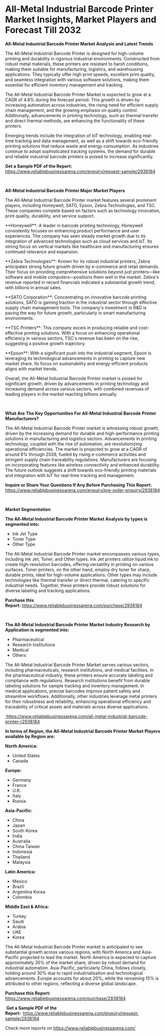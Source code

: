 <p><h1>All-Metal Industrial Barcode Printer Market Insights, Market Players and Forecast Till 2032</h1></p><p><strong>All-Metal Industrial Barcode Printer Market Analysis and Latest Trends</strong></p>
<p><p>The All-Metal Industrial Barcode Printer is designed for high-volume printing and durability in rigorous industrial environments. Constructed from robust metal materials, these printers are resistant to harsh conditions, making them suitable for manufacturing, logistics, and warehousing applications. They typically offer high print speeds, excellent print quality, and seamless integration with various software solutions, making them essential for efficient inventory management and tracking.</p><p>The All-Metal Industrial Barcode Printer Market is expected to grow at a CAGR of 4.8% during the forecast period. This growth is driven by increasing automation across industries, the rising need for efficient supply chain management, and the growing emphasis on quality control. Additionally, advancements in printing technology, such as thermal transfer and direct thermal methods, are enhancing the functionality of these printers. </p><p>Emerging trends include the integration of IoT technology, enabling real-time tracking and data management, as well as a shift towards eco-friendly printing solutions that reduce waste and energy consumption. As industries continue to adopt sophisticated tracking systems, the demand for durable and reliable industrial barcode printers is poised to increase significantly.</p></p>
<p><strong>Get a Sample PDF of the Report:&nbsp;</strong> <a href="https://www.reliablebusinessarena.com/enquiry/request-sample/2938184?utm_campaign=3509&utm_medium=2&utm_source=Github&utm_content=ia&utm_term=15032025&utm_id=all-metal-industrial-barcode-printer">https://www.reliablebusinessarena.com/enquiry/request-sample/2938184</a></p>
<p>&nbsp;</p>
<p><strong>All-Metal Industrial Barcode Printer Major Market Players</strong></p>
<p><p>The All-Metal Industrial Barcode Printer market features several prominent players, including Honeywell, SATO, Epson, Zebra Technologies, and TSC. These companies compete based on factors such as technology innovation, print quality, durability, and service support.</p><p>**Honeywell**: A leader in barcode printing technology, Honeywell consistently focuses on enhancing product performance and user experiences. The company has seen steady market growth due to its integration of advanced technologies such as cloud services and IoT. Its strong focus on vertical markets like healthcare and manufacturing ensures continued relevance and expansion.</p><p>**Zebra Technologies**: Known for its robust industrial printers, Zebra anticipates strong future growth driven by e-commerce and retail demands. Their focus on providing comprehensive solutions beyond just printers—like software and mobile computers—positions them well in the market. Zebra's revenue reported in recent financials indicated a substantial growth trend, with billions in annual sales.</p><p>**SATO Corporation**: Concentrating on innovative barcode printing solutions, SATO is gaining traction in the industrial sector through effective supply chain management tools. The company's investment in R&D is paving the way for future growth, particularly in smart manufacturing environments.</p><p>**TSC Printers**: This company excels in producing reliable and cost-effective printing solutions. With a focus on enhancing operational efficiency in various sectors, TSC's revenue has been on the rise, suggesting a positive growth trajectory.</p><p>**Epson**: With a significant push into the industrial segment, Epson is leveraging its technological advancements in printing to capture new market share. Its focus on sustainability and energy-efficient products aligns with market trends.</p><p>Overall, the All-Metal Industrial Barcode Printer market is poised for significant growth, driven by advancements in printing technology and increasing demand across various sectors, with combined revenues of leading players in the market reaching billions annually.</p></p>
<p>&nbsp;</p>
<p><strong>What Are The Key Opportunities For All-Metal Industrial Barcode Printer Manufacturers?</strong></p>
<p><p>The All-Metal Industrial Barcode Printer market is witnessing robust growth, driven by the increasing demand for durable and high-performance printing solutions in manufacturing and logistics sectors. Advancements in printing technology, coupled with the rise of automation, are revolutionizing operational efficiencies. The market is projected to grow at a CAGR of around 6% through 2028, fueled by rising e-commerce activities and stringent supply chain traceability regulations. Manufacturers are focusing on incorporating features like wireless connectivity and enhanced durability. The future outlook suggests a shift towards eco-friendly printing materials and integration with IoT for real-time tracking and management.</p></p>
<p><strong>Inquire or Share Your Questions If Any Before Purchasing This Report:</strong> <a href="https://www.reliablebusinessarena.com/enquiry/pre-order-enquiry/2938184?utm_campaign=3509&utm_medium=2&utm_source=Github&utm_content=ia&utm_term=15032025&utm_id=all-metal-industrial-barcode-printer">https://www.reliablebusinessarena.com/enquiry/pre-order-enquiry/2938184</a></p>
<p>&nbsp;</p>
<p><strong>Market Segmentation</strong></p>
<p><strong>The All-Metal Industrial Barcode Printer Market Analysis by types is segmented into:</strong></p>
<p><ul><li>Ink Jet Type</li><li>Toner Type</li><li>Other Type</li></ul></p>
<p><p>The All-Metal Industrial Barcode Printer market encompasses various types, including Ink Jet, Toner, and Other types. Ink Jet printers utilize liquid ink to create high-resolution barcodes, offering versatility in printing on various surfaces. Toner printers, on the other hand, employ dry toner for sharp, durable prints, ideal for high-volume applications. Other types may include technologies like thermal transfer or direct thermal, catering to specific industrial needs. Together, these printers provide robust solutions for diverse labeling and tracking applications.</p></p>
<p><strong>Purchase this Report:&nbsp;</strong><a href="https://www.reliablebusinessarena.com/purchase/2938184?utm_campaign=3509&utm_medium=2&utm_source=Github&utm_content=ia&utm_term=15032025&utm_id=all-metal-industrial-barcode-printer">https://www.reliablebusinessarena.com/purchase/2938184</a></p>
<p>&nbsp;</p>
<p><strong>The All-Metal Industrial Barcode Printer Market Industry Research by Application is segmented into:</strong></p>
<p><ul><li>Pharmaceutical</li><li>Research Institutions</li><li>Medical</li><li>Others</li></ul></p>
<p><p>The All-Metal Industrial Barcode Printer Market serves various sectors, including pharmaceuticals, research institutions, and medical facilities. In the pharmaceutical industry, these printers ensure accurate labeling and compliance with regulations. Research institutions benefit from durable labeling solutions for sample tracking and inventory management. In medical applications, precise barcodes improve patient safety and streamline workflows. Additionally, other industries leverage metal printers for their robustness and reliability, enhancing operational efficiency and traceability of critical assets and materials across diverse applications.</p></p>
<p><a href="https://www.reliablebusinessarena.com/all-metal-industrial-barcode-printer-r2938184?utm_campaign=3509&utm_medium=2&utm_source=Github&utm_content=ia&utm_term=15032025&utm_id=all-metal-industrial-barcode-printer">&nbsp;https://www.reliablebusinessarena.com/all-metal-industrial-barcode-printer-r2938184</a></p>
<p><strong>In terms of Region, the All-Metal Industrial Barcode Printer Market Players available by Region are:</strong></p>
<p>
    <p> <strong> North America: </strong>
        <ul>
            <li>United States</li>
            <li>Canada</li>
        </ul>
        </p> 
    <p> <strong> Europe: </strong>
        <ul>
            <li>Germany</li>
            <li>France</li>
            <li>U.K.</li>
            <li>Italy</li>
            <li>Russia</li>
        </ul>
        </p> 
    <p> <strong> Asia-Pacific: </strong>
        <ul>
            <li>China</li>
            <li>Japan</li>
            <li>South Korea</li>
            <li>India</li>
            <li>Australia</li>
            <li>China Taiwan</li>
            <li>Indonesia</li>
            <li>Thailand</li>
            <li>Malaysia</li>
        </ul>
        </p> 
    <p> <strong> Latin America: </strong>
        <ul>
            <li>Mexico</li>
            <li>Brazil</li>
            <li>Argentina Korea</li>
            <li>Colombia</li>
        </ul>
        </p> 
    <p> <strong> Middle East & Africa: </strong>
        <ul>
            <li>Turkey</li>
            <li>Saudi</li>
            <li>Arabia</li>
            <li>UAE</li>
            <li>Korea</li>
        </ul>
    </p>
    </p>
<p><p>The All-Metal Industrial Barcode Printer market is anticipated to see substantial growth across various regions, with North America and Asia-Pacific projected to lead the market. North America is expected to capture approximately 35% of the market share, driven by robust demand for industrial automation. Asia-Pacific, particularly China, follows closely, holding around 30% due to rapid industrialization and technological advancements. Europe accounts for about 20%, while the remaining 15% is attributed to other regions, reflecting a diverse global landscape.</p></p>
<p><strong>Purchase this Report: </strong><a href="https://www.reliablebusinessarena.com/purchase/2938184?utm_campaign=3509&utm_medium=2&utm_source=Github&utm_content=ia&utm_term=15032025&utm_id=all-metal-industrial-barcode-printer">https://www.reliablebusinessarena.com/purchase/2938184</a></p>
<p>&nbsp;<strong>Get a Sample PDF of the Report:&nbsp;&nbsp;</strong><a href="https://www.reliablebusinessarena.com/enquiry/request-sample/2938184?utm_campaign=3509&utm_medium=2&utm_source=Github&utm_content=ia&utm_term=15032025&utm_id=all-metal-industrial-barcode-printer">https://www.reliablebusinessarena.com/enquiry/request-sample/2938184</a></p>
<p><strong></strong></p>
<p>Check more reports on <a href="https://www.reliablebusinessarena.com/?utm_campaign=3509&utm_medium=2&utm_source=Github&utm_content=ia&utm_term=15032025&utm_id=all-metal-industrial-barcode-printer">https://www.reliablebusinessarena.com/</a></p>